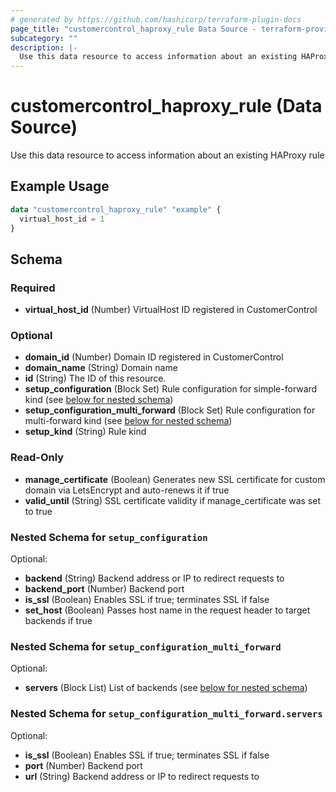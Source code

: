 ```yaml
---
# generated by https://github.com/hashicorp/terraform-plugin-docs
page_title: "customercontrol_haproxy_rule Data Source - terraform-provider-customercontrol"
subcategory: ""
description: |-
  Use this data resource to access information about an existing HAProxy rule
---
```


# customercontrol_haproxy_rule (Data Source)

Use this data resource to access information about an existing HAProxy rule

## Example Usage

```terraform
data "customercontrol_haproxy_rule" "example" {
  virtual_host_id = 1
}
```

<!-- schema generated by tfplugindocs -->
## Schema

### Required

- **virtual_host_id** (Number) VirtualHost ID registered in CustomerControl

### Optional

- **domain_id** (Number) Domain ID registered in CustomerControl
- **domain_name** (String) Domain name
- **id** (String) The ID of this resource.
- **setup_configuration** (Block Set) Rule configuration for simple-forward kind (see [below for nested schema](#nestedblock--setup_configuration))
- **setup_configuration_multi_forward** (Block Set) Rule configuration for multi-forward kind (see [below for nested schema](#nestedblock--setup_configuration_multi_forward))
- **setup_kind** (String) Rule kind

### Read-Only

- **manage_certificate** (Boolean) Generates new SSL certificate for custom domain via LetsEncrypt and auto-renews it if true
- **valid_until** (String) SSL certificate validity if manage_certificate was set to true

<a id="nestedblock--setup_configuration"></a>
### Nested Schema for `setup_configuration`

Optional:

- **backend** (String) Backend address or IP to redirect requests to
- **backend_port** (Number) Backend port
- **is_ssl** (Boolean) Enables SSL if true; terminates SSL if false
- **set_host** (Boolean) Passes host name in the request header to target backends if true


<a id="nestedblock--setup_configuration_multi_forward"></a>
### Nested Schema for `setup_configuration_multi_forward`

Optional:

- **servers** (Block List) List of backends (see [below for nested schema](#nestedblock--setup_configuration_multi_forward--servers))

<a id="nestedblock--setup_configuration_multi_forward--servers"></a>
### Nested Schema for `setup_configuration_multi_forward.servers`

Optional:

- **is_ssl** (Boolean) Enables SSL if true; terminates SSL if false
- **port** (Number) Backend port
- **url** (String) Backend address or IP to redirect requests to


